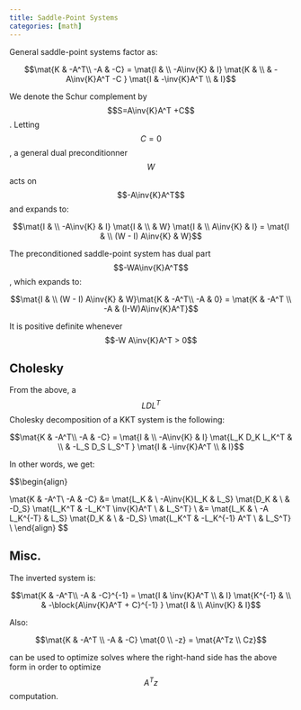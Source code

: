 ```yaml
---
title: Saddle-Point Systems
categories: [math]
---
```


General saddle-point systems factor as:

$$\mat{K & -A^T\\ -A & -C} = 
\mat{I & \\ -A\inv{K} & I} \mat{K & \\ & -A\inv{K}A^T -C } \mat{I & -\inv{K}A^T \\ & I}$$

We denote the Schur complement by $$S=A\inv{K}A^T +C$$. Letting $$C =
0$$, a general dual preconditionner $$W$$ acts on $$-A\inv{K}A^T$$ and
expands to:

$$\mat{I & \\ -A\inv{K} & I} \mat{I & \\ & W} \mat{I & \\ A\inv{K} & I} = \mat{I & \\ (W - I) A\inv{K} & W}$$

The preconditioned saddle-point system has dual part
$$-WA\inv{K}A^T$$, which expands to:

$$\mat{I & \\ (W - I) A\inv{K} & W}\mat{K & -A^T\\ -A & 0} = \mat{K & -A^T \\ -A & (I-W)A\inv{K}A^T}$$

It is positive definite whenever $$-W A\inv{K}A^T > 0$$

## Cholesky

From the above, a $$LDL^T$$ Cholesky decomposition of a KKT system is the following:

$$\mat{K & -A^T\\ -A & -C} = 
\mat{I & \\ -A\inv{K} & I} \mat{L_K D_K L_K^T & \\ & -L_S D_S L_S^T } \mat{I & -\inv{K}A^T \\ & I}$$

In other words, we get:

$$\begin{align}

\mat{K & -A^T\\ -A & -C} &= 
  \mat{L_K & \\ -A\inv{K}L_K & L_S} \mat{D_K & \\ & -D_S}  \mat{L_K^T & -L_K^T \inv{K}A^T \\ & L_S^T} \\
  &=   \mat{L_K & \\ -A L_K^{-T} & L_S} \mat{D_K & \\ & -D_S}  \mat{L_K^T & -L_K^{-1} A^T \\ & L_S^T} \\
\end{align}
$$


## Misc.

The inverted system is:

$$\mat{K & -A^T\\ -A & -C}^{-1} = 
\mat{I & \inv{K}A^T \\ & I} \mat{K^{-1} & \\ & -\block{A\inv{K}A^T + C}^{-1} } \mat{I & \\ A\inv{K} & I}$$

Also:

$$\mat{K & -A^T \\ -A & -C} \mat{0 \\ -z} = \mat{A^Tz \\ Cz}$$

can be used to optimize solves where the right-hand side has the above
form in order to optimize $$A^Tz$$ computation.
